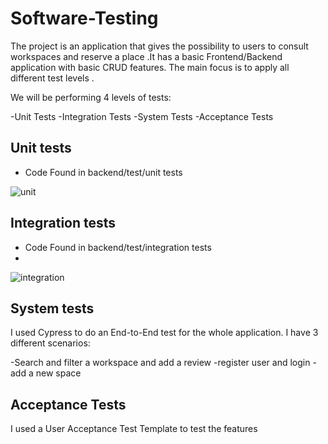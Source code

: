 # Software-Testing

The project is an application that gives the possibility to users to consult workspaces and  reserve a place .It has a basic Frontend/Backend application with basic CRUD 
features. The main focus is to apply all different test levels .


We will be performing 4 levels of tests:

-Unit Tests
-Integration Tests
-System Tests
-Acceptance Tests
## Unit tests
- Code Found in backend/test/unit tests

![unit](https://user-images.githubusercontent.com/62261901/172071660-7dfdaed7-7953-405b-ac11-c873f55e7081.PNG)
## Integration tests
- Code Found in backend/test/integration tests
- 
![integration](https://user-images.githubusercontent.com/62261901/172071675-45388a12-14c1-4b12-bc65-8f1ebe6d86f0.PNG)
## System tests
I used Cypress to do an End-to-End test for the whole application.
 I have 3 different scenarios:

-Search and filter a workspace and add a review
-register user and login
-add a new space
## Acceptance Tests
I used a User Acceptance Test Template to test the features 

